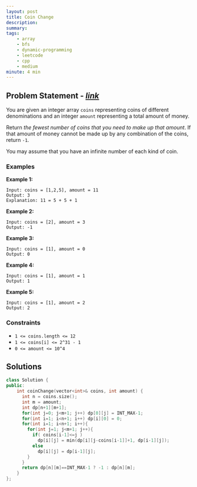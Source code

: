 ```yaml
---
layout: post
title: Coin Change
description: 
summary:
tags:
    - array
    - bfs
    - dynamic-programming
    - leetcode
    - cpp
    - medium
minute: 4 min
---
```


## Problem Statement - [*link*](https://leetcode.com/problems/coin-change/)
You are given an integer array `coins` representing coins of different denominations and an integer `amount` representing a total amount of money.

Return *the fewest number of coins that you need to make up that amount*. If that amount of money cannot be made up by any combination of the coins, return `-1`.

You may assume that you have an infinite number of each kind of coin.


### Examples

**Example 1:**  
```
Input: coins = [1,2,5], amount = 11
Output: 3
Explanation: 11 = 5 + 5 + 1
```

**Example 2:**  
```
Input: coins = [2], amount = 3
Output: -1
```

**Example 3:**  
```
Input: coins = [1], amount = 0
Output: 0
```

**Example 4:**  
```
Input: coins = [1], amount = 1
Output: 1
```

**Example 5:**  
```
Input: coins = [1], amount = 2
Output: 2
```

### Constraints
+ `1 <= coins.length <= 12`
+ `1 <= coins[i] <= 2^31 - 1`
+ `0 <= amount <= 10^4`

## Solutions

```cpp
class Solution {
public:
    int coinChange(vector<int>& coins, int amount) {
      int n = coins.size();
      int m = amount;
      int dp[n+1][m+1];
      for(int j=0; j<m+1; j++) dp[0][j] = INT_MAX-1;
      for(int i=1; i<n+1; i++) dp[i][0] = 0;
      for(int i=1; i<n+1; i++){
        for(int j=1; j<m+1; j++){
          if( coins[i-1]<=j )
            dp[i][j] = min(dp[i][j-coins[i-1]]+1, dp[i-1][j]);
          else
            dp[i][j] = dp[i-1][j];
        }
      }
      return dp[n][m]==INT_MAX-1 ? -1 : dp[n][m];
    }
};
```

